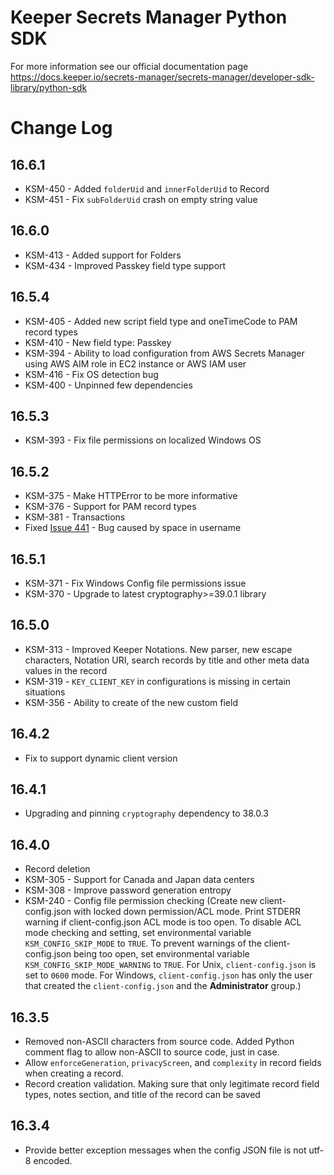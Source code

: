 # Keeper Secrets Manager Python SDK

For more information see our official documentation page https://docs.keeper.io/secrets-manager/secrets-manager/developer-sdk-library/python-sdk

# Change Log

## 16.6.1
* KSM-450 - Added `folderUid` and `innerFolderUid` to Record
* KSM-451 - Fix `subFolderUid` crash on empty string value

## 16.6.0
* KSM-413 - Added support for Folders
* KSM-434 - Improved Passkey field type support

## 16.5.4
* KSM-405 - Added new script field type and oneTimeCode to PAM record types
* KSM-410 - New field type: Passkey
* KSM-394 - Ability to load configuration from AWS Secrets Manager using AWS AIM role in EC2 instance or AWS IAM user
* KSM-416 - Fix OS detection bug
* KSM-400 - Unpinned few dependencies

## 16.5.3
* KSM-393 - Fix file permissions on localized Windows OS

## 16.5.2
* KSM-375 - Make HTTPError to be more informative
* KSM-376 - Support for PAM record types
* KSM-381 - Transactions
* Fixed [Issue 441](https://github.com/Keeper-Security/secrets-manager/issues/441) - Bug caused by space in username

## 16.5.1
* KSM-371 - Fix Windows Config file permissions issue
* KSM-370 - Upgrade to latest cryptography>=39.0.1 library

## 16.5.0
* KSM-313 - Improved Keeper Notations. New parser, new escape characters, Notation URI, search records by title and other meta data values in the record
* KSM-319 - `KEY_CLIENT_KEY` in configurations is missing in certain situations
* KSM-356 - Ability to create of the new custom field

## 16.4.2
* Fix to support dynamic client version

## 16.4.1
* Upgrading and pinning `cryptography` dependency to 38.0.3

## 16.4.0
* Record deletion
* KSM-305 - Support for Canada and Japan data centers
* KSM-308 - Improve password generation entropy
* KSM-240 - Config file permission checking (Create new client-config.json with locked down permission/ACL mode. Print STDERR warning if client-config.json ACL mode is too
  open. To disable ACL mode checking and setting, set environmental variable `KSM_CONFIG_SKIP_MODE` to `TRUE`. To prevent
  warnings of the client-config.json being too open, set environmental variable `KSM_CONFIG_SKIP_MODE_WARNING` to `TRUE`.
  For Unix, `client-config.json` is set to `0600` mode. For Windows, `client-config.json` has only the user that created
  the `client-config.json` and the **Administrator** group.)



## 16.3.5

* Removed non-ASCII characters from source code. Added Python comment flag to allow non-ASCII to source code, just in
case.
* Allow `enforceGeneration`, `privacyScreen`, and `complexity` in record fields when creating a record.
* Record creation validation. Making sure that only legitimate record field types, notes section, and title of the record can be saved

## 16.3.4

* Provide better exception messages when the config JSON file is not utf-8 encoded.
